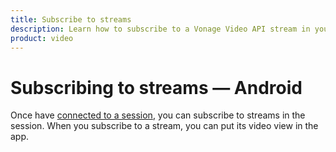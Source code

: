 ```yaml
---
title: Subscribe to streams
description: Learn how to subscribe to a Vonage Video API stream in your Android application. Once you have connected to a session, you can subscribe to a stream to view video, audio, and signalling data.
product: video
---
```


# Subscribing to streams — Android

Once have [connected to a session](/guides/connect-session), you can subscribe to streams in the session. When you subscribe to a stream, you can put its video view in the app.
